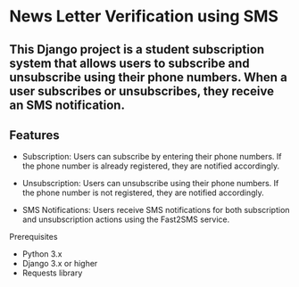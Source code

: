# News Letter Verification using SMS


## This Django project is a student subscription system that allows users to subscribe and unsubscribe using their phone numbers. When a user subscribes or unsubscribes, they receive an SMS notification.

## Features
- Subscription: Users can subscribe by entering their phone numbers. If the phone number is already registered, they are notified accordingly.

- Unsubscription: Users can unsubscribe using their phone numbers. If the phone number is not registered, they are notified accordingly.

- SMS Notifications: Users receive SMS notifications for both subscription and unsubscription actions using the Fast2SMS service.

Prerequisites
- Python 3.x
- Django 3.x or higher
- Requests library
